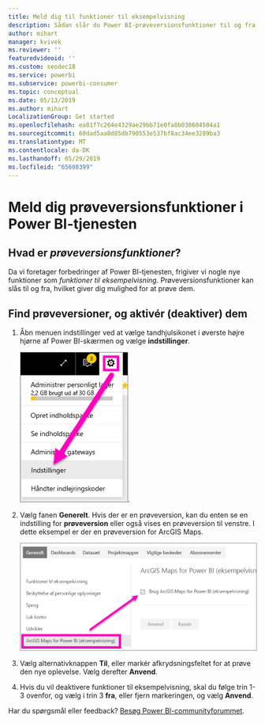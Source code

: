 ```yaml
---
title: Meld dig til funktioner til eksempelvisning
description: Sådan slår du Power BI-prøveversionsfunktioner til og fra.
author: mihart
manager: kvivek
ms.reviewer: ''
featuredvideoid: ''
ms.custom: seodec18
ms.service: powerbi
ms.subservice: powerbi-consumer
ms.topic: conceptual
ms.date: 05/13/2019
ms.author: mihart
LocalizationGroup: Get started
ms.openlocfilehash: ea81f7c264e4329ae29bb71e0fa8b038604504a1
ms.sourcegitcommit: 60dad5aa0d85db790553e537bf8ac34ee3289ba3
ms.translationtype: MT
ms.contentlocale: da-DK
ms.lasthandoff: 05/29/2019
ms.locfileid: "65608399"
---
```

# <a name="opt-in-for-power-bi-service-preview-features"></a>Meld dig prøveversionsfunktioner i Power BI-tjenesten
## <a name="what-are-preview-features"></a>Hvad er *prøveversionsfunktioner*?
Da vi foretager forbedringer af Power BI-tjenesten, frigiver vi nogle nye funktioner som *funktioner til eksempelvisning*. Prøveversionsfunktioner kan slås til og fra, hvilket giver dig mulighed for at prøve dem.


## <a name="find-previews-and-turn-them-on-and-off"></a>Find prøveversioner, og aktivér (deaktiver) dem
1. Åbn menuen indstillinger ved at vælge tandhjulsikonet i øverste højre hjørne af Power BI-skærmen og vælge **indstillinger**.
   
   ![Menuen Indstillinger](./media/end-user-preview-features/power-bi-settings.png).
2. Vælg fanen **Generelt**. Hvis der er en prøveversion, kan du enten se en indstilling for **prøveversion** eller også vises en prøveversion til venstre.  I dette eksempel er der en prøveversion for ArcGIS Maps. 
   
   ![Fanen Generelt](./media/end-user-preview-features/power-bi-preview-arcgis.png)
3. Vælg alternativknappen **Til**, eller markér afkrydsningsfeltet for at prøve den nye oplevelse. Vælg derefter **Anvend**.
4. Hvis du vil deaktivere funktioner til eksempelvisning, skal du følge trin 1-3 ovenfor, og vælg i trin 3 **fra**, eller fjern markeringen, og vælg **Anvend**.


Har du spørgsmål eller feedback? [Besøg Power BI-communityforummet](http://community.powerbi.com/t5/Navigation-Preview-Forum/bd-p/NavigationPreview).

